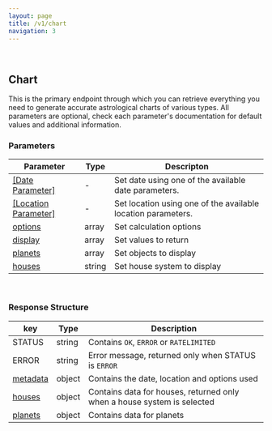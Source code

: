 ```yaml
---
layout: page
title: /v1/chart
navigation: 3
---
```


<style>
	.inner a {
		color: royalblue;
		font-weight: bold;
	}
</style>

<br>

## Chart

This is the primary endpoint through which you can retrieve everything you need to generate accurate astrological charts of various types. All parameters are optional, check each parameter's documentation for default values and additional information.

### Parameters

| Parameter | Type | Descripton |
|---|---|---|
| [[Date Parameter]](/astrologico/param_date.html) | - | Set date using one of the available date parameters. |
| [[Location Parameter]](/astrologico/param_location.html) | - | Set location using one of the available location parameters. |
| [options](/astrologico/param_options.html) | array | Set calculation options |
| [display](/astrologico/param_display.html) | array | Set values to return |
| [planets](/astrologico/param_planets.html) | array | Set objects to display |
| [houses](/astrologico/param_houses.html) | string | Set house system to display |

<br>

### Response Structure

| key | Type | Description |
|---|---|---|
| STATUS | string | Contains `OK`, `ERROR` or `RATELIMITED` |
| ERROR | string | Error message, returned only when STATUS is `ERROR` |
| [metadata](/astrologico/res_metadata.html) | object | Contains the date, location and options used |
| [houses](/astrologico/res_houses.html) | object | Contains data for houses, returned only when a house system is selected |
| [planets](/astrologico/res_planets.html) | object | Contains data for planets |

<br><br><br>
